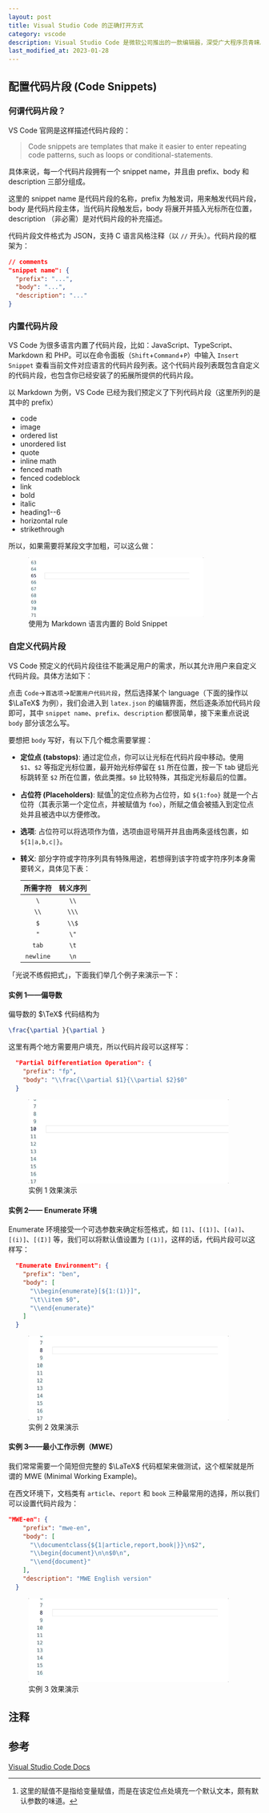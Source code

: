 ```yaml
---
layout: post
title: Visual Studio Code 的正确打开方式
category: vscode
description: Visual Studio Code 是微软公司推出的一款编辑器，深受广大程序员青睐。这篇博客主要是记录 VS Code 的一些好玩的功能。
last_modified_at: 2023-01-28
---
```


## 配置代码片段 (Code Snippets)

### 何谓代码片段？

VS Code 官网是这样描述代码片段的：
> Code snippets are templates that make it easier to enter repeating code patterns, such as loops or conditional-statements.

具体来说，每一个代码片段拥有一个 snippet name，并且由 prefix、body 和 description 三部分组成。

这里的 snippet name 是代码片段的名称，prefix 为触发词，用来触发代码片段，body 是代码片段主体，当代码片段触发后，body 将展开并插入光标所在位置，description （非必需）是对代码片段的补充描述。

代码片段文件格式为 JSON，支持 C 语言风格注释（以 `//` 开头）。代码片段的框架为：

```json
// comments
"snippet name": {
  "prefix": "...",
  "body": "...",
  "description": "..."
}
```


### 内置代码片段

VS Code 为很多语言内置了代码片段，比如：JavaScript、TypeScript、Markdown 和 PHP。可以在命令面板（`Shift`+`Command`+`P`）中输入 `Insert Snippet` 查看当前文件对应语言的代码片段列表。这个代码片段列表既包含自定义的代码片段，也包含你已经安装了的拓展所提供的代码片段。

以 Markdown 为例，VS Code 已经为我们预定义了下列代码片段（这里所列的是其中的 prefix）

+ code
+ image
+ ordered list
+ unordered list
+ quote
+ inline math
+ fenced math
+ fenced codeblock
+ link
+ bold
+ italic
+ heading1--6
+ horizontal rule
+ strikethrough

所以，如果需要将某段文字加粗，可以这么做：

<figure>
  <img src="/images/vscode/markdown-bold-snippet.gif" alt="bold-snippet" class="invert" style="max-width: 350px;">
  <figcaption markdown="span">使用为 Markdown 语言内置的 Bold Snippet</figcaption>
</figure>



### 自定义代码片段


VS Code 预定义的代码片段往往不能满足用户的需求，所以其允许用户来自定义代码片段。具体方法如下：

点击 `Code`→`首选项`→`配置用户代码片段`，然后选择某个 language（下面的操作以 $\LaTeX$ 为例），我们会进入到 `latex.json` 的编辑界面，然后逐条添加代码片段即可，其中 `snippet name`、`prefix`、`description` 都很简单，接下来重点说说 `body` 部分该怎么写。

要想把 `body` 写好，有以下几个概念需要掌握：

+ **定位点 (tabstops)**: 通过定位点，你可以让光标在代码片段中移动。使用 `$1`、`$2` 等指定光标位置，最开始光标停留在 `$1` 所在位置，按一下 tab 键后光标跳转至 `$2` 所在位置，依此类推。`$0` 比较特殊，其指定光标最后的位置。
+ **占位符 (Placeholders)**: 赋值[^placeholder]的定位点称为占位符，如 `${1:foo}`  就是一个占位符（其表示第一个定位点，并被赋值为 `foo`），所赋之值会被插入到定位点处并且被选中以方便修改。
+ **选项**: 占位符可以将选项作为值，选项由逗号隔开并且由两条竖线包裹，如 `${1|a,b,c|}`。
+ **转义**: 部分字符或字符序列具有特殊用途，若想得到该字符或字符序列本身需要转义，具体见下表：

  |所需字符|转义序列|
  |:---:|:---:|
  |`\`|`\\`|
  |`\\`|`\\\`|
  |`$`|`\\$`|
  |`"`|`\"`|
  |`tab`|`\t`|
  |`newline`|`\n`|


[^placeholder]: 这里的赋值不是指给变量赋值，而是在该定位点处填充一个默认文本，颇有默认参数的味道。

「光说不练假把式」，下面我们举几个例子来演示一下：

#### 实例 1——偏导数

偏导数的 $\TeX$ 代码结构为

```latex
\frac{\partial }{\partial }
```
这里有两个地方需要用户填充，所以代码片段可以这样写：

```json
  "Partial Differentiation Operation": {
    "prefix": "fp",
    "body": "\\frac{\\partial $1}{\\partial $2}$0"
  }
```

<figure>
  <img src="/images/vscode/fp.gif" alt="fp" class="invert" style="max-width: 400px;">
  <figcaption markdown="span">实例 1 效果演示</figcaption>
</figure>


#### 实例 2—— Enumerate 环境

Enumerate 环境接受一个可选参数来确定标签格式，如 `[1]`、`[(1)]`、`[(a)]`、`[(i)]`、`[(I)]` 等，我们可以将默认值设置为 `[(1)]`，这样的话，代码片段可以这样写：

```json
  "Enumerate Environment": {
    "prefix": "ben",
    "body": [
      "\\begin{enumerate}[${1:(1)}]",
      "\t\\item $0",
      "\\end{enumerate}"
    ]
  }
```

<figure>
  <img src="/images/vscode/ben.gif" alt="ben" class="invert" style="max-width: 400px;">
  <figcaption markdown="span">实例 2 效果演示</figcaption>
</figure>

#### 实例 3——最小工作示例（MWE）

我们常常需要一个简短但完整的 $\LaTeX$ 代码框架来做测试，这个框架就是所谓的 MWE (Minimal Working Example)。

在西文环境下，文档类有 `article`、`report` 和 `book` 三种最常用的选择，所以我们可以设置代码片段为：

```json
"MWE-en": {
    "prefix": "mwe-en",
    "body": [
      "\\documentclass{${1|article,report,book|}}\n$2",
      "\\begin{document}\n\n$0\n",
      "\\end{document}"
    ],
    "description": "MWE English version"
  }
```

<figure>
  <img src="/images/vscode/mwe.gif" alt="mwe" class="invert" style="max-width: 400px;">
  <figcaption markdown="span">实例 3 效果演示</figcaption>
</figure>




## 注释

<div id="footnotes"></div>

## 参考

[Visual Studio Code Docs](https://code.visualstudio.com/docs)